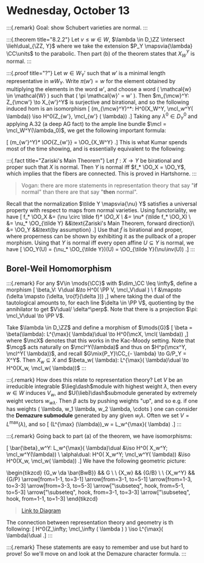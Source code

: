 # Wednesday, October 13


:::{.remark}
Goal: show Schubert varieties are normal.
:::


:::{.theorem title="8.2.2"}
Let $v\leq w\in W$, $\lambda \in D_\ZZ \intersect \lieh\dual_{\ZZ, Y}$ where we take the extension $P_Y \mapsvia{\lambda} \CC\units$ to the parabolic.
Then part (b) of the theorem states that $X_W^Y$ is normal.
:::



:::{.proof title="?"}
Let $w\in W_Y'$ such that $w'$ is a minimal length representative in $w W_Y$.
Write $\pi(w') = w$ for the element obtained by multiplying the elements in the word $w'$, and choose a word \( \mathcal{w} \in \mathcal{W}   \) such that \( \pi \mathcal{w}' = w'  \).
Then $m_{\mcw}^Y: Z_{\mcw'} \to X_{w'}^Y$ is surjective and birational, and so the following induced hom is an isomorphism
\[
(m_{\mcw}^Y)^*: H^0(X_W^Y, \mcl_w^Y( \lambda)) \iso H^0(Z_{w'}, \mcl_{w'} ( \lambda)) 
.\]
Taking any $\lambda^0 \in D^0_Y$ and applying A.32 (a deep AG fact) to the ample line bundle $\mcl = \mcl_W^Y(\lambda_0)$, we get the following important formula:

\[
(m_{w'}^Y)_* \OO_{Z_{w'}} = \OO_{X_W^Y}
.\]
This is what Kumar spends most of the time showing, and is essentially equivalent to the following:



:::{.fact title="Zariski's Main Theorem"}
Let $f:X\to Y$ be birational and proper such that $X$ is normal.
Then $Y$ is normal iff $f_* \OO_X = \OO_Y$, which implies that the fibers are connected.
This is proved in Hartshorne.
:::

> Vogan: there are more statements in representation theory that say "**if** normal" than there are that say "**then** normal".


Recall that the normalization $\tilde Y \mapsvia{\nu} Y$ satisfies a universal property with respect to maps from normal varieties.
Using functoriality, we have
\[
f_* \OO_X 
&= (\nu \circ \tilde f)_* \OO_X \\
&= \nu_* (\tilde f_* \OO_X) \\
&= \nu_* \OO_{\tilde Y} &&\text{Zariski's Main Theorem, forward direction}\\
&= \OO_Y &&\text{by assumption}
.\]
Use that $\tilde f$ is birational and proper, where properness can be shown by exhibiting it as the pullback of a proper morphism.
Using that $Y$ is normal iff every open affine $U \subseteq Y$ is normal, we have 
\[
\OO_Y(U) = (\nu_* \OO_{\tilde Y})(U) = \OO_{\tilde Y}(\nu\inv(U))
.\]
:::

## Borel-Weil Homomorphism



:::{.remark}
For any $V\in \mods{\CC}$ with $\dim_\CC \leq \infty$, define a morphism
\[
\beta_V: V\dual &\to H^0( \PP V, \mcl_V\dual ) \\
f &\mapsto (\delta \mapsto (\delta, \ro{f}{\delta }))
,\]
where taking the dual of the tautological amounts to, for each line $\delta \in \PP V$, quotienting by the annihilator to get $V\dual/ \delta^\perp$.
Note that there is a projection $\pi: \mcl_V\dual \to \PP V$.

Take $\lambda \in D_\ZZ$ and define a morphism of $\mods{G}$
\[
\beta = \beta(\lambda): L^{\max}( \lambda)\dual \to H^0(\mcX, \mcl( \lambda))
,\]
where $\mcX$ denotes that this works in the Kac-Moody setting.
Note that $\mcg$ acts naturally on $\mcl^Y(\lambda)$ and thus on $H^p(\mcx^Y, \mcl^Y( \lambda))$, and recall $G\mix{P_Y}\CC_{- \lambda} \to G/P_Y = X^Y$.
Then $X_w \subseteq X$ and $\beta_w( \lambda): L^{\max}( \lambda)\dual \to H^0(X_w, \mcl_w( \lambda))$
:::


:::{.remark}
How does this relate to representation theory?
Let $V$ be an irreducible integrable $\lieg\dash$module with highest weight $\lambda$, then every $w\in W$ induces $V_w$, and $U(\lieb)\dash$submodule generated by extremely weight vectors $w_{w \lambda}$.
Then $\beta$ acts by pushing weights "up", and so e.g. if one has weights \( \lambda, w_1 \lambda, w_2 \lambda, \cdots \) one can consider the **Demazure submodule** generated by any given $w_i \lambda$.
Often we set $V = L^{\max}(\lambda)$, and so 
\[
(L^{\max} (\lambda))_w = L_w^{\max}( \lambda)
.\]
:::


:::{.remark}
Going back to part (a) of the theorem, we have isomorphisms:

\[
\bar{\beta}_w^Y: L_w^{\max}( \lambda)\dual &\iso H^0( X_w^Y; \mcl_w^Y(\lambda)) \\
\alpha\dual: H^0( X_w^Y; \mcl_w^Y( \lambda)) &\iso H^0(X_w, \mcl_w( \lambda))
.\]
We have the following geometric picture:

\begin{tikzcd}
	{G_w \da \bar{BwB}} && G \\
	\\
	{X_w} && {G/B} \\
	\\
	{X_w^Y} && {G/P}
	\arrow[from=1-1, to=3-1]
	\arrow[from=3-1, to=5-1]
	\arrow[from=1-3, to=3-3]
	\arrow[from=3-3, to=5-3]
	\arrow["\subseteq", hook, from=5-1, to=5-3]
	\arrow["\subseteq", hook, from=3-1, to=3-3]
	\arrow["\subseteq", hook, from=1-1, to=1-3]
\end{tikzcd}

> [Link to Diagram](https://q.uiver.app/?q=WzAsNixbMCwwLCJHX3cgXFxkYSBcXGJhcntCd0J9Il0sWzIsMCwiRyJdLFsyLDIsIkcvQiJdLFsyLDQsIkcvUCJdLFswLDIsIlhfdyJdLFswLDQsIlhfd15ZIl0sWzAsNF0sWzQsNV0sWzEsMl0sWzIsM10sWzUsMywiXFxzdWJzZXRlcSIsMCx7InN0eWxlIjp7InRhaWwiOnsibmFtZSI6Imhvb2siLCJzaWRlIjoidG9wIn19fV0sWzQsMiwiXFxzdWJzZXRlcSIsMCx7InN0eWxlIjp7InRhaWwiOnsibmFtZSI6Imhvb2siLCJzaWRlIjoidG9wIn19fV0sWzAsMSwiXFxzdWJzZXRlcSIsMCx7InN0eWxlIjp7InRhaWwiOnsibmFtZSI6Imhvb2siLCJzaWRlIjoidG9wIn19fV1d)

The connection between representation theory and geometry is th following:
\[
H^0(Z_\infty; \mcl_\infty ( \lambda ) ) \iso L^{\max}( \lambda)\dual
.\]
:::


:::{.remark}
These statements are easy to remember and use but hard to prove!
So we'll move on and look at the Demazure character formula.
:::







